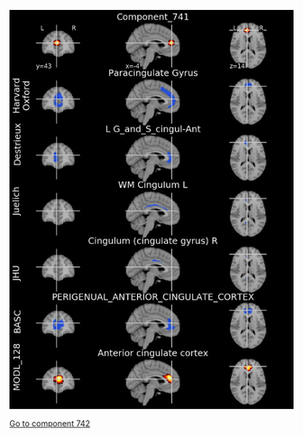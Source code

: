 


![741](preliminary/741.jpg "Component 741")

[Go to component 742](https://parietal-inria.github.io/MODL_atlas/1024/742 "Component 742")